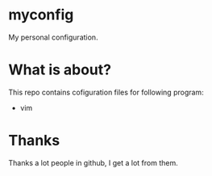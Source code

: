myconfig
========
My personal configuration. 

What is about?
==============
This repo contains cofiguration files  for following program:

* vim 

Thanks
=========
Thanks a lot people in github, I get a lot from them.
